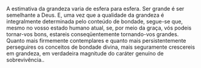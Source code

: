 ﻿A estimativa da grandeza varia de esfera para esfera. Ser grande é ser semelhante a Deus. E, uma vez que a qualidade da grandeza é integralmente determinada pelo conteúdo de bondade, segue-se que, mesmo no vosso estado humano atual, se, por meio da graça, vós podeis tornar-vos bons, estareis conseqüentemente tornando-vos grandes. Quanto mais firmemente contemplares e quanto mais persistentemente perseguires os conceitos de bondade divina, mais seguramente crescereis em grandeza, em verdadeira magnitude do caráter genuíno de sobrevivência..